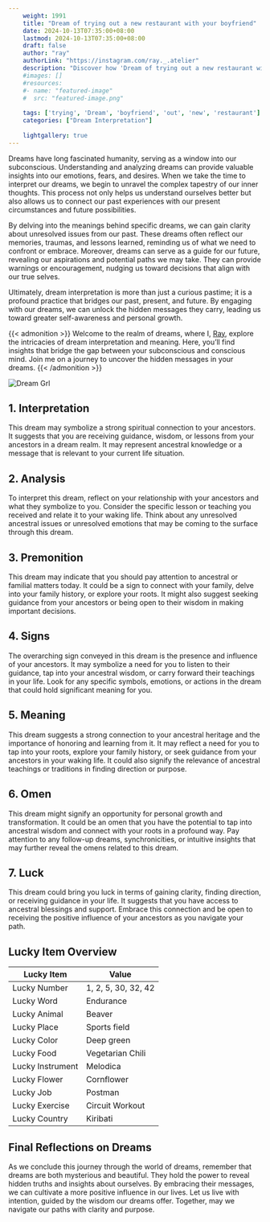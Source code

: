 ```yaml
---
    weight: 1991
    title: "Dream of trying out a new restaurant with your boyfriend"  # Assuming 'title' column exists
    date: 2024-10-13T07:35:00+08:00
    lastmod: 2024-10-13T07:35:00+08:00
    draft: false
    author: "ray"
    authorLink: "https://instagram.com/ray._.atelier"
    description: "Discover how 'Dream of trying out a new restaurant with your boyfriend' can interpret your future and uncover its significant meanings in your life."
    #images: []
    #resources:
    #- name: "featured-image"
    #  src: "featured-image.png"
    
    tags: ['trying', 'Dream', 'boyfriend', 'out', 'new', 'restaurant']
    categories: ["Dream Interpretation"]
    
    lightgallery: true
---
```

    
Dreams have long fascinated humanity, serving as a window into our subconscious. Understanding and analyzing dreams can provide valuable insights into our emotions, fears, and desires. When we take the time to interpret our dreams, we begin to unravel the complex tapestry of our inner thoughts. This process not only helps us understand ourselves better but also allows us to connect our past experiences with our present circumstances and future possibilities.

By delving into the meanings behind specific dreams, we can gain clarity about unresolved issues from our past. These dreams often reflect our memories, traumas, and lessons learned, reminding us of what we need to confront or embrace. Moreover, dreams can serve as a guide for our future, revealing our aspirations and potential paths we may take. They can provide warnings or encouragement, nudging us toward decisions that align with our true selves.

Ultimately, dream interpretation is more than just a curious pastime; it is a profound practice that bridges our past, present, and future. By engaging with our dreams, we can unlock the hidden messages they carry, leading us toward greater self-awareness and personal growth.

{{< admonition >}}
Welcome to the realm of dreams, where I, [Ray](https://instagram.com/ray._.atelier), explore the intricacies of dream interpretation and meaning. Here, you’ll find insights that bridge the gap between your subconscious and conscious mind. Join me on a journey to uncover the hidden messages in your dreams.
{{< /admonition >}}

![Dream Grl](https://cdn.pixabay.com/photo/2017/11/02/03/35/gothic-2910057_1280.jpg "Dream Grl")

## 1. Interpretation
 This dream may symbolize a strong spiritual connection to your ancestors. It suggests that you are receiving guidance, wisdom, or lessons from your ancestors in a dream realm. It may represent ancestral knowledge or a message that is relevant to your current life situation.

## 2. Analysis
 To interpret this dream, reflect on your relationship with your ancestors and what they symbolize to you. Consider the specific lesson or teaching you received and relate it to your waking life. Think about any unresolved ancestral issues or unresolved emotions that may be coming to the surface through this dream.

## 3. Premonition
 This dream may indicate that you should pay attention to ancestral or familial matters today. It could be a sign to connect with your family, delve into your family history, or explore your roots. It might also suggest seeking guidance from your ancestors or being open to their wisdom in making important decisions.

## 4. Signs
 The overarching sign conveyed in this dream is the presence and influence of your ancestors. It may symbolize a need for you to listen to their guidance, tap into your ancestral wisdom, or carry forward their teachings in your life. Look for any specific symbols, emotions, or actions in the dream that could hold significant meaning for you.

## 5. Meaning
 This dream suggests a strong connection to your ancestral heritage and the importance of honoring and learning from it. It may reflect a need for you to tap into your roots, explore your family history, or seek guidance from your ancestors in your waking life. It could also signify the relevance of ancestral teachings or traditions in finding direction or purpose.

## 6. Omen
 This dream might signify an opportunity for personal growth and transformation. It could be an omen that you have the potential to tap into ancestral wisdom and connect with your roots in a profound way. Pay attention to any follow-up dreams, synchronicities, or intuitive insights that may further reveal the omens related to this dream.

## 7. Luck
 This dream could bring you luck in terms of gaining clarity, finding direction, or receiving guidance in your life. It suggests that you have access to ancestral blessings and support. Embrace this connection and be open to receiving the positive influence of your ancestors as you navigate your path.

## Lucky Item Overview
| Lucky Item          | Value              |
|---------------|--------------------|
| Lucky Number        | 1, 2, 5, 30, 32, 42  |
| Lucky Word          | Endurance |
| Lucky Animal        | Beaver |
| Lucky Place         | Sports field     |
| Lucky Color         | Deep green     |
| Lucky Food          | Vegetarian Chili      |
| Lucky Instrument    | Melodica |
| Lucky Flower        | Cornflower    |
| Lucky Job           | Postman       |
| Lucky Exercise      | Circuit Workout  |
| Lucky Country       | Kiribati    |


##  Final Reflections on Dreams

As we conclude this journey through the world of dreams, remember that dreams are both mysterious and beautiful. They hold the power to reveal hidden truths and insights about ourselves. By embracing their messages, we can cultivate a more positive influence in our lives. Let us live with intention, guided by the wisdom our dreams offer. Together, may we navigate our paths with clarity and purpose.
